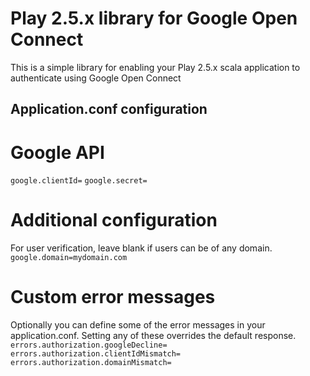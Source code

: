 Play 2.5.x library for Google Open Connect
==========================================

This is a simple library for enabling your Play 2.5.x scala application to authenticate using Google Open Connect

Application.conf configuration
------------------------------

# Google API
`google.clientId=`
`google.secret=`

# Additional configuration
For user verification, leave blank if users can be of any domain.  
`google.domain=mydomain.com`

# Custom error messages
Optionally you can define some of the error messages in your application.conf. Setting any of these overrides the default response.  
`errors.authorization.googleDecline=`
`errors.authorization.clientIdMismatch=`
`errors.authorization.domainMismatch=`